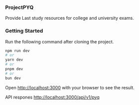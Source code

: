 
### ProjectPYQ
Provide Last study resources for college and university exams. 

### Getting Started

Run the following command after cloning the project.  

```bash
npm run dev
# or
yarn dev
# or
pnpm dev
# or
bun dev
```

Open [http://localhost:3000](http://localhost:3000) with your browser to see the result.

API respones
[http://localhost:3000/api/v1/pyq](http://localhost:3000/api/v1/pyq)

